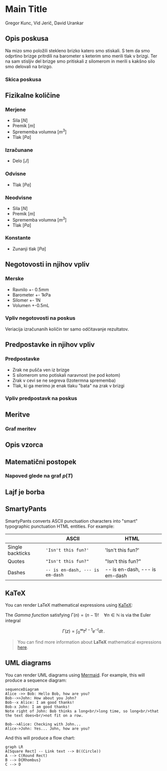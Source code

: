 # Main Title
Gregor Kunc, Vid Jerič, David Urankar

## Opis poskusa
 
Na mizo smo položili stekleno brizko katero smo stiskali. S tem da smo odprtino brizge pritrdili na barometer s keterim smo merili tlak v brizgi. Ter na sam stisljiv del brizge smo pritiskali z silomerom in merili s kakšno silo smo delovali na brizgo. 

### Skica poskusa 

## Fizikalne količine 

### Merjene
- Sila [$N$]
- Premik [$m$]
- Sprememba volumna [$m^3$]
- Tlak [$Pa$]
### Izračunane 
- Delo [$J$]
### Odvisne 
 - Tlak [$Pa$]
### Neodvisne 
- Sila [$N$]
- Premik [$m$]
- Sprememba volumna [$m^3$]
- Tlak [$Pa$]
 
### Konstante 
- Zunanji tlak [$Pa$]

## Negotovosti in njihov vpliv 

### Merske
- Ravnilo +- 0.5mm
- Barometer +- 1kPa
- Silomer +- 1N
- Volumen +-0.5mL

### Vpliv negotovosti na poskus 

Veriacija izračunanih količin ter samo odčitavanje rezultatov.

## Predpostavke in njihov vpliv 

### Predpostavke 
- Zrak ne pušča ven iz brizge
- S silomerom smo potiskali naravnost (ne pod kotom)
- Zrak v cevi se ne segreva (Izotermna sprememba)
- Tlak, ki ga merimo je enak tlaku "bata" na zrak v brizgi
### Vpliv predpostavk na poskus 

## Meritve 

### Graf meritev 

## Opis vzorca 

## Matematični postopek 

### Napoved glede na graf $p(T)$ 

## Lajf je borba 


## SmartyPants

SmartyPants converts ASCII punctuation characters into "smart" typographic punctuation HTML entities. For example:

|                |ASCII                          |HTML                         |
|----------------|-------------------------------|-----------------------------|
|Single backticks|`'Isn't this fun?'`            |'Isn't this fun?'            |
|Quotes          |`"Isn't this fun?"`            |"Isn't this fun?"            |
|Dashes          |`-- is en-dash, --- is em-dash`|-- is en-dash, --- is em-dash|


## KaTeX

You can render LaTeX mathematical expressions using [KaTeX](https://khan.github.io/KaTeX/):

The *Gamma function* satisfying $\Gamma(n) = (n-1)!\quad\forall n\in\mathbb N$ is via the Euler integral

$$
\Gamma(z) = \int_0^\infty t^{z-1}e^{-t}dt\,.
$$

> You can find more information about **LaTeX** mathematical expressions [here](http://meta.math.stackexchange.com/questions/5020/mathjax-basic-tutorial-and-quick-reference).


## UML diagrams

You can render UML diagrams using [Mermaid](https://mermaidjs.github.io/). For example, this will produce a sequence diagram:

```mermaid
sequenceDiagram
Alice ->> Bob: Hello Bob, how are you?
Bob-->>John: How about you John?
Bob--x Alice: I am good thanks!
Bob-x John: I am good thanks!
Note right of John: Bob thinks a long<br/>long time, so long<br/>that the text does<br/>not fit on a row.

Bob-->Alice: Checking with John...
Alice->John: Yes... John, how are you?
```

And this will produce a flow chart:

```mermaid
graph LR
A[Square Rect] -- Link text --> B((Circle))
A --> C(Round Rect)
B --> D{Rhombus}
C --> D
```
<!--stackedit_data:
eyJoaXN0b3J5IjpbODc1NzkyOTM0LDQ0NjYyNjY4MywxODY3Nj
MyODE4XX0=
-->